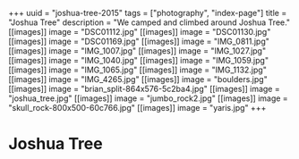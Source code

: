 +++
uuid = "joshua-tree-2015"
tags = ["photography", "index-page"]
title = "Joshua Tree"
description = "We camped and climbed around Joshua Tree."
[[images]]
image = "DSC01112.jpg"
[[images]]
image = "DSC01130.jpg"
[[images]]
image = "DSC01169.jpg"
[[images]]
image = "IMG_0811.jpg"
[[images]]
image = "IMG_1007.jpg"
[[images]]
image = "IMG_1027.jpg"
[[images]]
image = "IMG_1040.jpg"
[[images]]
image = "IMG_1059.jpg"
[[images]]
image = "IMG_1065.jpg"
[[images]]
image = "IMG_1132.jpg"
[[images]]
image = "IMG_4265.jpg"
[[images]]
image = "boulders.jpg"
[[images]]
image = "brian_split-864x576-5c2ba4.jpg"
[[images]]
image = "joshua_tree.jpg"
[[images]]
image = "jumbo_rock2.jpg"
[[images]]
image = "skull_rock-800x500-60c766.jpg"
[[images]]
image = "yaris.jpg"
+++
# Joshua Tree
